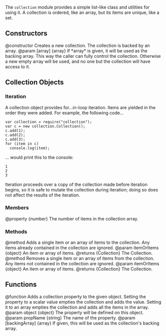 <!-- contributed by Drew Willcoxon [adw@mozilla.com]  -->
<!-- edited by Noelle Murata [fiveinchpixie@gmail.com]  -->

The `collection` module provides a simple list-like class and utilities for
using it.  A collection is ordered, like an array, but its items are unique,
like a set.

## Constructors ##

<api name="Collection">
@constructor
Creates a new collection.  The collection is backed by an array.
@param [array] {array}
If *array* is given, it will be used as the backing array.  This way the caller 
can fully control the collection.  Otherwise a new empty array will be used, and 
no one but the collection will have access to it.
</api>

## Collection Objects ##

### Iteration ###

A collection object provides for...in-loop iteration.  Items are yielded in the
order they were added.  For example, the following code...

    var collection = require("collection");
    var c = new collection.Collection();
    c.add(1);
    c.add(2);
    c.add(3);
    for (item in c)
      console.log(item);

... would print this to the console:

    1
    2
    3

Iteration proceeds over a copy of the collection made before iteration begins,
so it is safe to mutate the collection during iteration; doing so does not
affect the results of the iteration.

### Members ###

<api name="length">
@property {number}
The number of items in the collection array.
</api>

### Methods ###

<api name="add">
@method
Adds a single item or an array of items to the collection.  Any items already
contained in the collection are ignored.
@param itemOrItems {object} An item or array of items.
@returns {Collection} The Collection.
</api>


<api name="remove">
@method
Removes a single item or an array of items from the collection.  Any items not
contained in the collection are ignored.
@param itemOrItems {object} An item or array of items.
@returns {Collection} The Collection.
</api>



## Functions ##

<api name="addCollectionProperty">
@function
Adds a collection property to the given object.  Setting the property to a
scalar value empties the collection and adds the value.  Setting it to an array
empties the collection and adds all the items in the array.  
@param object {object}
The property will be defined on this object.
@param propName {string}
The name of the property.
@param [backingArray] {array}
If given, this will be used as the collection's backing array.
</api>

